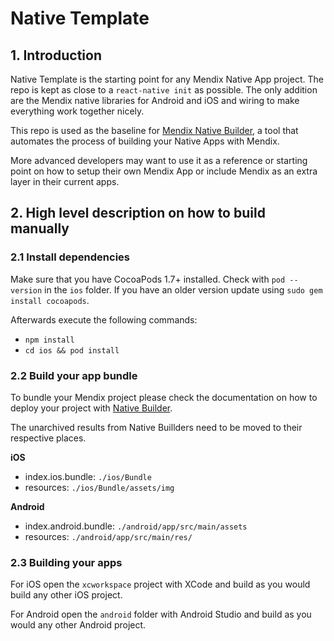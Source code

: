 # Native Template
## 1. Introduction
Native Template is the starting point for any Mendix Native App project.
The repo is kept as close to a `react-native init` as possible. The only addition are the Mendix native libraries for Android and iOS and wiring to make everything work together nicely.

This repo is used as the baseline for [Mendix Native Builder](https://docs.mendix.com/howto/mobile/native-builder), a tool that automates the process of building your Native Apps with Mendix.

More advanced developers may want to use it as a reference or starting point on how to setup their own Mendix App or include Mendix as an extra layer in their current apps.

## 2. High level description on how to build manually
### 2.1 Install dependencies
Make sure that you have CocoaPods 1.7+ installed. Check with `pod --version` in the `ios` folder. If you have an older version update using `sudo gem install cocoapods`.

Afterwards execute the following commands:
- `npm install`
- `cd ios && pod install`

### 2.2 Build your app bundle
To bundle your Mendix project please check the documentation on how to deploy your project with [Native Builder](https://docs.mendix.com/refguide/native-builder#2-8-generating-only-the-app-bundles).

The unarchived results from Native Buillders need to be moved to their respective places.

**iOS**

- index.ios.bundle: `./ios/Bundle`
- resources: `./ios/Bundle/assets/img`

**Android**
- index.android.bundle: `./android/app/src/main/assets`
- resources: `./android/app/src/main/res/`

### 2.3 Building your apps
For iOS open the `xcworkspace` project with XCode and build as you would build any other iOS project.

For Android open the `android` folder with Android Studio and build as you would any other Android project.
